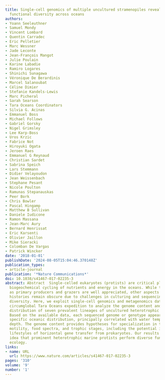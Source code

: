 ```yaml
---
title: Single-cell genomics of multiple uncultured stramenopiles reveals underestimated
  functional diversity across oceans
authors:
- Yoann Seeleuthner
- Samuel Mondy
- Vincent Lombard
- Quentin Carradec
- Eric Pelletier
- Marc Wessner
- Jade Leconte
- Jean-François Mangot
- Julie Poulain
- Karine Labadie
- Ramiro Logares
- Shinichi Sunagawa
- Véronique De Berardinis
- Marcel Salanoubat
- Céline Dimier
- Stefanie Kandels-Lewis
- Marc Picheral
- Sarah Searson
- Tara Oceans Coordinators
- Silvia G. Acinas
- Emmanuel Boss
- Michael Follows
- Gabriel Gorsky
- Nigel Grimsley
- Lee Karp-Boss
- Uros Krzic
- Fabrice Not
- Hiroyuki Ogata
- Jeroen Raes
- Emmanuel G Reynaud
- Christian Sardet
- Sabrina Speich
- Lars Stemmann
- Didier Velayoudon
- Jean Weissenbach
- Stephane Pesant
- Nicole Poulton
- Ramunas Stepanauskas
- Peer Bork
- Chris Bowler
- Pascal Hingamp
- Matthew B Sullivan
- Daniele Iudicone
- Ramon Massana
- Jean-Marc Aury
- Bernard Henrissat
- Eric Karsenti
- Olivier Jaillon
- Mike Sieracki
- Colomban De Vargas
- Patrick Wincker
date: '2018-01-01'
publishDate: '2024-08-05T15:04:46.370148Z'
publication_types:
- article-journal
publication: '*Nature Communications*'
doi: 10.1038/s41467-017-02235-3
abstract: Abstract  Single-celled eukaryotes (protists) are critical players in global
  biogeochemical cycling of nutrients and energy in the oceans. While their roles
  as primary producers and grazers are well appreciated, other aspects of their life
  histories remain obscure due to challenges in culturing and sequencing their natural
  diversity. Here, we exploit single-cell genomics and metagenomics data from the
  circumglobal Tara Oceans expedition to analyze the genome content and apparent oceanic
  distribution of seven prevalent lineages of uncultured heterotrophic stramenopiles.
  Based on the available data, each sequenced genome or genotype appears to have a
  specific oceanic distribution, principally correlated with water temperature and
  depth. The genome content provides hypotheses for specialization in terms of cell
  motility, food spectra, and trophic stages, including the potential impact on their
  lifestyles of horizontal gene transfer from prokaryotes. Our results support the
  idea that prominent heterotrophic marine protists perform diverse functions in ocean
  ecology.
links:
- name: URL
  url: https://www.nature.com/articles/s41467-017-02235-3
pages: '310'
volume: '9'
number: '1'
---
```

